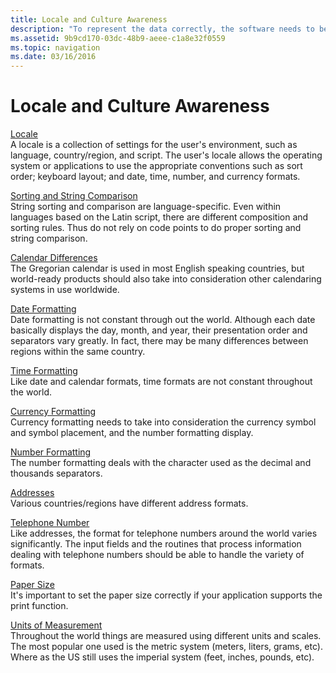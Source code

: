 ```yaml
---
title: Locale and Culture Awareness
description: "To represent the data correctly, the software needs to be aware of the user's locale."
ms.assetid: 9b9cd170-03dc-48b9-aeee-c1a8e32f0559
ms.topic: navigation
ms.date: 03/16/2016
---
```


# Locale and Culture Awareness

[Locale](locale.md)  
A locale is a collection of settings for the user's environment, such as language, country/region, and script. The user's locale allows the operating system or applications to use the appropriate conventions such as sort order; keyboard layout; and date, time, number, and currency formats.

[Sorting and String Comparison](sorting-and-string-comparison.md)  
String sorting and comparison are language-specific. Even within languages based on the Latin script, there are different composition and sorting rules. Thus do not rely on code points to do proper sorting and string comparison.

[Calendar Differences](calendar-differences.md)  
The Gregorian calendar is used in most English speaking countries, but world-ready products should also take into consideration other calendaring systems in use worldwide.

[Date Formatting](date-formatting.md)  
Date formatting is not constant through out the world. Although each date basically displays the day, month, and year, their presentation order and separators vary greatly. In fact, there may be many differences between regions within the same country.

[Time Formatting](time-formatting.md)  
Like date and calendar formats, time formats are not constant throughout the world.

[Currency Formatting](currency-formatting.md)  
Currency formatting needs to take into consideration the currency symbol and symbol placement, and the number formatting display.

[Number Formatting](number-formatting.md)  
The number formatting deals with the character used as the decimal and thousands separators.

[Addresses](addresses.md)  
Various countries/regions have different address formats.

[Telephone Number](telephone-number.md)  
Like addresses, the format for telephone numbers around the world varies significantly. The input fields and the routines that process information dealing with telephone numbers should be able to handle the variety of formats.

[Paper Size](paper-size.md)  
It's important to set the paper size correctly if your application supports the print function.

[Units of Measurement](units-of-measurement.md)  
Throughout the world things are measured using different units and scales. The most popular one used is the metric system (meters, liters, grams, etc). Where as the US still uses the imperial system (feet, inches, pounds, etc).

